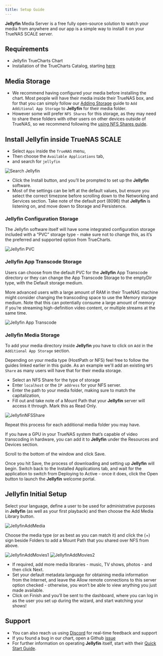 ```yaml
---
title: Setup Guide
---
```


**Jellyfin** Media Server is a free fully open-source solution to watch your media from anywhere
and our app is a simple way to install it on your TrueNAS SCALE server.

## Requirements

- Jellyfin TrueCharts Chart
- Installation of the TrueCharts Catalog, starting [here](/scale/#adding-truecharts)

## Media Storage

- We recommend having configured your media before installing the chart.
  Most people will have their media inside their TrueNAS box,
  and for that you can simply follow our [Adding Storage](/scale/guides/add-storage)
  guide to `Add Additional App Storage` to **Jellyfin** for their media folder.
- However some will prefer `NFS Shares` for this storage,
  as they may need to share these folders with other users on other
  devices outside of TrueNAS, so we recommend following the [using NFS Shares guide](/scale/guides/nfs-share/).

## Install Jellyfin inside TrueNAS SCALE

- Select `Apps` inside the `TrueNAS` menu,
- Then choose the `Available Applications` tab,
- and search for `jellyfin`

![Search Jellyfin](./img/SearchJellyfin.png)

- Click the Install button, and you’ll be prompted to set up the **Jellyfin** software.
- Most of the settings can be left at the default values, but ensure you select the correct
  timezone before scrolling down to the Networking and Services section.
  Take note of the default port (8096) that **Jellyfin** is listening on, and move down to Storage and Persistence.

### Jellyfin Configuration Storage

The Jellyfin software itself will have some integrated configuration storage included
with a “PVC” storage type - make sure not to change this, as it’s the preferred and supported option from TrueCharts.

![Jellyfin PVC](./img/JellyfinPVC.png)

### Jellyfin App Transcode Storage

Users can choose from the default PVC for the **Jellyfin** App Transcode directory or they can
change the App Transcode Storage to the emptyDir type, with the Default storage medium.

More advanced users with a large amount of RAM in their TrueNAS machine might consider
changing the transcoding space to use the Memory storage medium. Note that this can potentially
consume a large amount of memory if you’re streaming high-definition video content, or multiple streams at the same time.

![Jellyfin App Transcode](./img/JellyfinTranscodeDir.png)

### Jellyfin Media Storage

To add your media directory inside **Jellyfin** you have to click on `Add` in the `Additional App Storage` section.

Depending on your media type (HostPath or NFS) feel free to follow the guides linked earlier in this guide.
As an example we'll add an existing `NFS Share` as many users will have that for their media storage.

- Select an NFS Share for the type of storage
- Enter `localhost` or the `IP address` for your NFS server.
- Enter the path to your media folder, making sure to match the capitalization,
- Fill out and take note of a Mount Path that your **Jellyfin** server will access it through. Mark this as Read Only.

![JellyfinNFSShare](./img/JellyfinNFSStorage.png)

Repeat this process for each additional media folder you may have.

If you have a GPU in your TrueNAS system that’s capable of video transcoding in hardware,
you can add it to **Jellyfin** under the Resources and Devices section.

Scroll to the bottom of the window and click Save.

Once you hit Save, the process of downloading and setting up **Jellyfin** will begin.
Switch back to the Installed Applications tab, and wait for the application to switch
from Deploying to Active - once it does, click the Open button to launch the **Jellyfin** welcome portal.

## Jellyfin Initial Setup

Select your language, define a user to be used for administrative purposes in **Jellyfin**
(as well as your first playback) and then choose the Add Media Library button.

![JellyfinAddMedia](./img/JellyfinAddMedia.png)

Choose the media type (or as best as you can match it) and click the (+) sign beside Folders to add a Mount Path that you shared over NFS from above.

![JellyfinAddMovies1](./img/JellyfinAddMovies1.png)
![JellyfinAddMovies2](./img/JellyfinAddMovies2.png)

- If required, add more media libraries - music, TV shows, photos - and then click Next.
- Set your default metadata language for obtaining media information from the Internet,
  and leave the Allow remote connections to this server option checked - otherwise,
  you won’t be able to view anything you just made available.
- Click on Finish and you’ll be sent to the dashboard, where you can log in as the user you set up during the wizard, and start watching your shows!

## Support

- You can also reach us using [Discord](https://discord.gg/tVsPTHWTtr) for real-time feedback and support
- If you found a bug in our chart, open a Github [issue](https://github.com/truecharts/apps/issues/new/choose)
- For further information on operating **Jellyfin** itself, start with their [Quick Start Guide](https://jellyfin.org/docs/general/quick-start).
